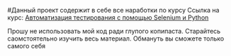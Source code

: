 #Данный проект содержит в себе все наработки по курсу
Ссылка на курс:
[Автоматизация тестирования с помощью Selenium и Python](https://stepik.org/course/575)

Прошу не использовать мой код ради глупого копипаста. Старайтесь саомстоятельно изучить весь материал. Обмануть вы сможете только самого себя
